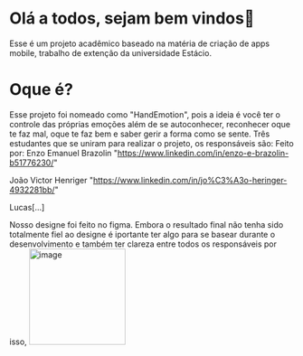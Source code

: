 # Olá a todos, sejam bem vindos👋

Esse é um projeto acadêmico baseado na matéria de criação de apps mobile, trabalho de extenção da universidade Estácio. 

# Oque é?

Esse projeto foi nomeado como "HandEmotion", pois a ideia é você ter o controle das próprias emoções além de se autoconhecer, reconhecer oque te faz mal, oque te faz bem e saber gerir a forma como se sente.
Três estudantes que se uniram para realizar o projeto, os responsáveis são:
   Feito por: Enzo Emanuel Brazolin "https://www.linkedin.com/in/enzo-e-brazolin-b51776230/"
   
   João Victor Henriger "https://www.linkedin.com/in/jo%C3%A3o-heringer-4932281bb/"
  

   Lucas[...]

Nosso designe foi feito no figma. Embora o resultado final não tenha sido totalmente fiel ao designe é iportante ter algo para se basear durante o desenvolvimento e também ter clareza entre todos os responsáveis por isso,
<img width="170" alt="image" src="https://github.com/user-attachments/assets/0746ec7e-b0d2-4aca-a567-0fc1b44ece1b">
